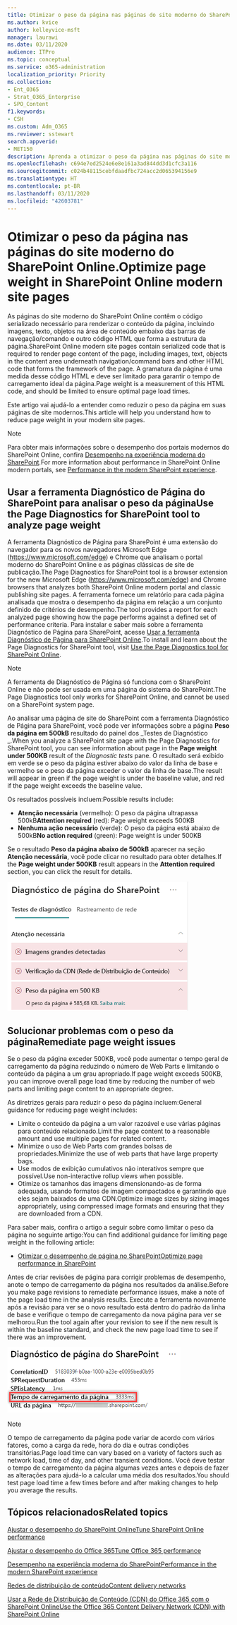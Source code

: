 ```yaml
---
title: Otimizar o peso da página nas páginas do site moderno do SharePoint Online.
ms.author: kvice
author: kelleyvice-msft
manager: laurawi
ms.date: 03/11/2020
audience: ITPro
ms.topic: conceptual
ms.service: o365-administration
localization_priority: Priority
ms.collection:
- Ent_O365
- Strat_O365_Enterprise
- SPO_Content
f1.keywords:
- CSH
ms.custom: Adm_O365
ms.reviewer: sstewart
search.appverid:
- MET150
description: Aprenda a otimizar o peso da página nas páginas do site moderno do SharePoint Online.
ms.openlocfilehash: c694e7ed2524e6e8e161a3ad844dd3d1cfc3a116
ms.sourcegitcommit: c024b48115cebfdaadfbc724acc2d065394156e9
ms.translationtype: HT
ms.contentlocale: pt-BR
ms.lasthandoff: 03/11/2020
ms.locfileid: "42603781"
---
```

# <a name="optimize-page-weight-in-sharepoint-online-modern-site-pages"></a><span data-ttu-id="2f27e-103">Otimizar o peso da página nas páginas do site moderno do SharePoint Online.</span><span class="sxs-lookup"><span data-stu-id="2f27e-103">Optimize page weight in SharePoint Online modern site pages</span></span>

<span data-ttu-id="2f27e-104">As páginas do site moderno do SharePoint Online contêm o código serializado necessário para renderizar o conteúdo da página, incluindo imagens, texto, objetos na área de conteúdo embaixo das barras de navegação/comando e outro código HTML que forma a estrutura da página.</span><span class="sxs-lookup"><span data-stu-id="2f27e-104">SharePoint Online modern site pages contain serialized code that is required to render page content of the page, including images, text, objects in the content area underneath navigation/command bars and other HTML code that forms the framework of the page.</span></span> <span data-ttu-id="2f27e-105">A gramatura da página é uma medida desse código HTML e deve ser limitado para garantir o tempo de carregamento ideal da página.</span><span class="sxs-lookup"><span data-stu-id="2f27e-105">Page weight is a measurement of this HTML code, and should be limited to ensure optimal page load times.</span></span>

<span data-ttu-id="2f27e-106">Este artigo vai ajudá-lo a entender como reduzir o peso da página em suas páginas de site modernos.</span><span class="sxs-lookup"><span data-stu-id="2f27e-106">This article will help you understand how to reduce page weight in your modern site pages.</span></span>

>[!NOTE]
><span data-ttu-id="2f27e-107">Para obter mais informações sobre o desempenho dos portais modernos do SharePoint Online, confira [Desempenho na experiência moderna do SharePoint](https://docs.microsoft.com/sharepoint/modern-experience-performance).</span><span class="sxs-lookup"><span data-stu-id="2f27e-107">For more information about performance in SharePoint Online modern portals, see [Performance in the modern SharePoint experience](https://docs.microsoft.com/sharepoint/modern-experience-performance).</span></span>

## <a name="use-the-page-diagnostics-for-sharepoint-tool-to-analyze-page-weight"></a><span data-ttu-id="2f27e-108">Usar a ferramenta Diagnóstico de Página do SharePoint para analisar o peso da página</span><span class="sxs-lookup"><span data-stu-id="2f27e-108">Use the Page Diagnostics for SharePoint tool to analyze page weight</span></span>

<span data-ttu-id="2f27e-109">A ferramenta Diagnóstico de Página para SharePoint é uma extensão do navegador para os novos navegadores Microsoft Edge (https://www.microsoft.com/edge) e Chrome que analisam o portal moderno do SharePoint Online e as páginas clássicas de site de publicação.</span><span class="sxs-lookup"><span data-stu-id="2f27e-109">The Page Diagnostics for SharePoint tool is a browser extension for the new Microsoft Edge (https://www.microsoft.com/edge) and Chrome browsers that analyzes both SharePoint Online modern portal and classic publishing site pages.</span></span> <span data-ttu-id="2f27e-110">A ferramenta fornece um relatório para cada página analisada que mostra o desempenho da página em relação a um conjunto definido de critérios de desempenho.</span><span class="sxs-lookup"><span data-stu-id="2f27e-110">The tool provides a report for each analyzed page showing how the page performs against a defined set of performance criteria.</span></span> <span data-ttu-id="2f27e-111">Para instalar e saber mais sobre a ferramenta Diagnóstico de Página para SharePoint, acesse [Usar a ferramenta Diagnóstico de Página para SharePoint Online](page-diagnostics-for-spo.md).</span><span class="sxs-lookup"><span data-stu-id="2f27e-111">To install and learn about the Page Diagnostics for SharePoint tool, visit [Use the Page Diagnostics tool for SharePoint Online](page-diagnostics-for-spo.md).</span></span>

>[!NOTE]
><span data-ttu-id="2f27e-112">A ferramenta de Diagnóstico de Página só funciona com o SharePoint Online e não pode ser usada em uma página do sistema do SharePoint.</span><span class="sxs-lookup"><span data-stu-id="2f27e-112">The Page Diagnostics tool only works for SharePoint Online, and cannot be used on a SharePoint system page.</span></span>

<span data-ttu-id="2f27e-113">Ao analisar uma página de site do SharePoint com a ferramenta Diagnóstico de Página para SharePoint, você pode ver informações sobre a página **Peso da página em 500kB** resultado do painel dos _Testes de Diagnóstico _.</span><span class="sxs-lookup"><span data-stu-id="2f27e-113">When you analyze a SharePoint site page with the Page Diagnostics for SharePoint tool, you can see information about page in the **Page weight under 500KB** result of the _Diagnostic tests_ pane.</span></span> <span data-ttu-id="2f27e-114">O resultado será exibido em verde se o peso da página estiver abaixo do valor da linha de base e vermelho se o peso da página exceder o valor da linha de base.</span><span class="sxs-lookup"><span data-stu-id="2f27e-114">The result will appear in green if the page weight is under the baseline value, and red if the page weight exceeds the baseline value.</span></span>

<span data-ttu-id="2f27e-115">Os resultados possíveis incluem:</span><span class="sxs-lookup"><span data-stu-id="2f27e-115">Possible results include:</span></span>

- <span data-ttu-id="2f27e-116">**Atenção necessária** (vermelho): O peso da página ultrapassa 500kB</span><span class="sxs-lookup"><span data-stu-id="2f27e-116">**Attention required** (red): Page weight exceeds 500KB</span></span>
- <span data-ttu-id="2f27e-117">**Nenhuma ação necessário** (verde): O peso da página está abaixo de 500kB</span><span class="sxs-lookup"><span data-stu-id="2f27e-117">**No action required** (green): Page weight is under 500KB</span></span>

<span data-ttu-id="2f27e-118">Se o resultado **Peso da página abaixo de 500kB** aparecer na seção **Atenção necessária**, você pode clicar no resultado para obter detalhes.</span><span class="sxs-lookup"><span data-stu-id="2f27e-118">If the **Page weight under 500KB** result appears in the **Attention required** section, you can click the result for details.</span></span>

![Solicitações para resultados do SharePoint](media/modern-portal-optimization/pagediag-page-weight.png)

## <a name="remediate-page-weight-issues"></a><span data-ttu-id="2f27e-120">Solucionar problemas com o peso da página</span><span class="sxs-lookup"><span data-stu-id="2f27e-120">Remediate page weight issues</span></span>

<span data-ttu-id="2f27e-121">Se o peso da página exceder 500KB, você pode aumentar o tempo geral de carregamento da página reduzindo o número de Web Parts e limitando o conteúdo da página a um grau apropriado.</span><span class="sxs-lookup"><span data-stu-id="2f27e-121">If page weight exceeds 500KB, you can improve overall page load time by reducing the number of web parts and limiting page content to an appropriate degree.</span></span>

<span data-ttu-id="2f27e-122">As diretrizes gerais para reduzir o peso da página incluem:</span><span class="sxs-lookup"><span data-stu-id="2f27e-122">General guidance for reducing page weight includes:</span></span>

- <span data-ttu-id="2f27e-123">Limite o conteúdo da página a um valor razoável e use várias páginas para conteúdo relacionado.</span><span class="sxs-lookup"><span data-stu-id="2f27e-123">Limit the page content to a reasonable amount and use multiple pages for related content.</span></span>
- <span data-ttu-id="2f27e-124">Minimize o uso de Web Parts com grandes bolsas de propriedades.</span><span class="sxs-lookup"><span data-stu-id="2f27e-124">Minimize the use of web parts that have large property bags.</span></span>
- <span data-ttu-id="2f27e-125">Use modos de exibição cumulativos não interativos sempre que possível.</span><span class="sxs-lookup"><span data-stu-id="2f27e-125">Use non-interactive rollup views when possible.</span></span>
- <span data-ttu-id="2f27e-126">Otimize os tamanhos das imagens dimensionando-as de forma adequada, usando formatos de imagem compactados e garantindo que eles sejam baixados de uma CDN.</span><span class="sxs-lookup"><span data-stu-id="2f27e-126">Optimize image sizes by sizing images appropriately, using compressed image formats and ensuring that they are downloaded from a CDN.</span></span>

<span data-ttu-id="2f27e-127">Para saber mais, confira o artigo a seguir sobre como limitar o peso da página no seguinte artigo:</span><span class="sxs-lookup"><span data-stu-id="2f27e-127">You can find additional guidance for limiting page weight in the following article:</span></span>

- [<span data-ttu-id="2f27e-128">Otimizar o desempenho de página no SharePoint</span><span class="sxs-lookup"><span data-stu-id="2f27e-128">Optimize page performance in SharePoint</span></span>](https://docs.microsoft.com/sharepoint/dev/general-development/optimize-page-performance-in-sharepoint)

<span data-ttu-id="2f27e-129">Antes de criar revisões de página para corrigir problemas de desempenho, anote o tempo de carregamento da página nos resultados da análise.</span><span class="sxs-lookup"><span data-stu-id="2f27e-129">Before you make page revisions to remediate performance issues, make a note of the page load time in the analysis results.</span></span> <span data-ttu-id="2f27e-130">Execute a ferramenta novamente após a revisão para ver se o novo resultado está dentro do padrão da linha de base e verifique o tempo de carregamento da nova página para ver se melhorou.</span><span class="sxs-lookup"><span data-stu-id="2f27e-130">Run the tool again after your revision to see if the new result is within the baseline standard, and check the new page load time to see if there was an improvement.</span></span>

![Resultados do tempo de carregamento da página](media/modern-portal-optimization/pagediag-page-load-time.png)

>[!NOTE]
><span data-ttu-id="2f27e-132">O tempo de carregamento da página pode variar de acordo com vários fatores, como a carga da rede, hora do dia e outras condições transitórias.</span><span class="sxs-lookup"><span data-stu-id="2f27e-132">Page load time can vary based on a variety of factors such as network load, time of day, and other transient conditions.</span></span> <span data-ttu-id="2f27e-133">Você deve testar o tempo de carregamento da página algumas vezes antes e depois de fazer as alterações para ajudá-lo a calcular uma média dos resultados.</span><span class="sxs-lookup"><span data-stu-id="2f27e-133">You should test page load time a few times before and after making changes to help you average the results.</span></span>

## <a name="related-topics"></a><span data-ttu-id="2f27e-134">Tópicos relacionados</span><span class="sxs-lookup"><span data-stu-id="2f27e-134">Related topics</span></span>

[<span data-ttu-id="2f27e-135">Ajustar o desempenho do SharePoint Online</span><span class="sxs-lookup"><span data-stu-id="2f27e-135">Tune SharePoint Online performance</span></span>](tune-sharepoint-online-performance.md)

[<span data-ttu-id="2f27e-136">Ajustar o desempenho do Office 365</span><span class="sxs-lookup"><span data-stu-id="2f27e-136">Tune Office 365 performance</span></span>](tune-office-365-performance.md)

[<span data-ttu-id="2f27e-137">Desempenho na experiência moderna do SharePoint</span><span class="sxs-lookup"><span data-stu-id="2f27e-137">Performance in the modern SharePoint experience</span></span>](https://docs.microsoft.com/sharepoint/modern-experience-performance)

[<span data-ttu-id="2f27e-138">Redes de distribuição de conteúdo</span><span class="sxs-lookup"><span data-stu-id="2f27e-138">Content delivery networks</span></span>](content-delivery-networks.md)

[<span data-ttu-id="2f27e-139">Usar a Rede de Distribuição de Conteúdo (CDN) do Office 365 com o SharePoint Online</span><span class="sxs-lookup"><span data-stu-id="2f27e-139">Use the Office 365 Content Delivery Network (CDN) with SharePoint Online</span></span>](use-office-365-cdn-with-spo.md)
